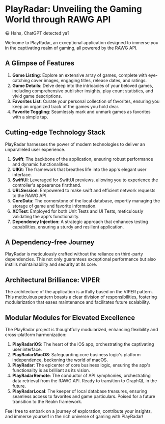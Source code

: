 # PlayRadar: Unveiling the Gaming World through RAWG API
😀 Haha, ChatGPT detected ya?

Welcome to PlayRadar, an exceptional application designed to immerse you in the captivating realm of gaming, all powered by the RAWG API.

## A Glimpse of Features

1. **Game Listing**: Explore an extensive array of games, complete with eye-catching cover images, engaging titles, release dates, and ratings.
2. **Game Details**: Delve deep into the intricacies of your beloved games, including comprehensive publisher insights, play count statistics, and vivid game descriptions.
3. **Favorites List**: Curate your personal collection of favorites, ensuring you keep an organized track of the games you hold dear.
4. **Favorite Toggling**: Seamlessly mark and unmark games as favorites with a simple tap.

## Cutting-edge Technology Stack

PlayRadar harnesses the power of modern technologies to deliver an unparalleled user experience.

1. **Swift**: The backbone of the application, ensuring robust performance and dynamic functionalities.
2. **UIKit**: The framework that breathes life into the app's elegant user interface.
3. **SwiftUI**: Leveraged for SwiftUI previews, allowing you to experience the controller's appearance firsthand.
4. **URLSession**: Empowered to make swift and efficient network requests to the RAWG API.
5. **CoreData**: The cornerstone of the local database, expertly managing the storage of game and favorite information.
6. **XCTest**: Employed for both Unit Tests and UI Tests, meticulously validating the app's functionality.
7. **Dependency Injection**: A strategic approach that enhances testing capabilities, ensuring a sturdy and resilient application.

## A Dependency-free Journey

PlayRadar is meticulously crafted without the reliance on third-party dependencies. This not only guarantees exceptional performance but also instills maintainability and security at its core.

## Architectural Brilliance: VIPER

The architecture of the application is artfully based on the VIPER pattern. This meticulous pattern boasts a clear division of responsibilities, fostering modularization that eases maintenance and facilitates future scalability.

## Modular Modules for Elevated Excellence

The PlayRadar project is thoughtfully modularized, enhancing flexibility and cross-platform harmonization:

1. **PlayRadariOS**: The heart of the iOS app, orchestrating the captivating user interface.
2. **PlayRadarMacOS**: Safeguarding core business logic's platform independence, beckoning the world of macOS.
3. **PlayRadar**: The epicenter of core business logic, ensuring the app's functionality is as brilliant as its vision.
4. **PlayRadarRemote**: The conductor of API symphonies, orchestrating data retrieval from the RAWG API. Ready to transition to GraphQL in the future.
5. **PlayRadarLocal**: The keeper of local database treasures, ensuring seamless access to favorites and game particulars. Poised for a future transition to the Realm framework.

Feel free to embark on a journey of exploration, contribute your insights, and immerse yourself in the rich universe of gaming with PlayRadar!